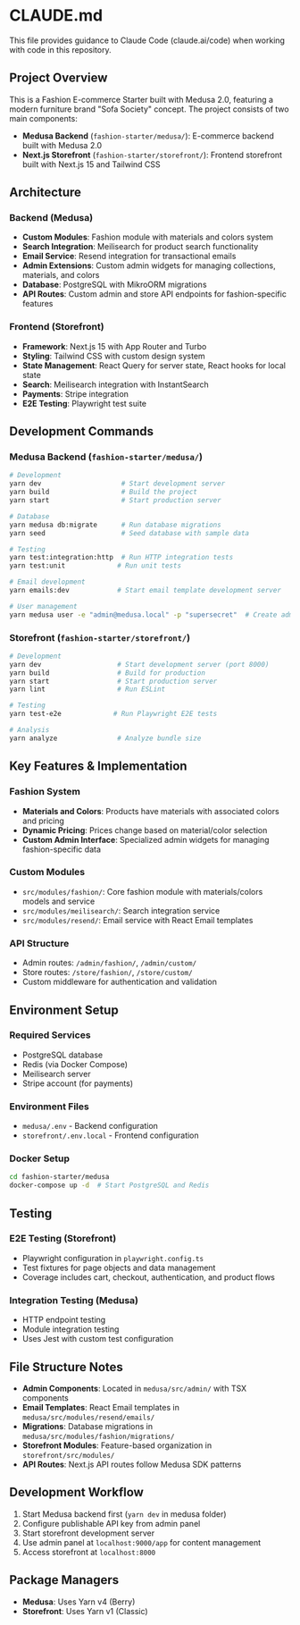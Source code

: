 # CLAUDE.md

This file provides guidance to Claude Code (claude.ai/code) when working with code in this repository.

## Project Overview

This is a Fashion E-commerce Starter built with Medusa 2.0, featuring a modern furniture brand "Sofa Society" concept. The project consists of two main components:

- **Medusa Backend** (`fashion-starter/medusa/`): E-commerce backend built with Medusa 2.0
- **Next.js Storefront** (`fashion-starter/storefront/`): Frontend storefront built with Next.js 15 and Tailwind CSS

## Architecture

### Backend (Medusa)
- **Custom Modules**: Fashion module with materials and colors system
- **Search Integration**: Meilisearch for product search functionality
- **Email Service**: Resend integration for transactional emails
- **Admin Extensions**: Custom admin widgets for managing collections, materials, and colors
- **Database**: PostgreSQL with MikroORM migrations
- **API Routes**: Custom admin and store API endpoints for fashion-specific features

### Frontend (Storefront)  
- **Framework**: Next.js 15 with App Router and Turbo
- **Styling**: Tailwind CSS with custom design system
- **State Management**: React Query for server state, React hooks for local state
- **Search**: Meilisearch integration with InstantSearch
- **Payments**: Stripe integration
- **E2E Testing**: Playwright test suite

## Development Commands

### Medusa Backend (`fashion-starter/medusa/`)
```bash
# Development
yarn dev                    # Start development server
yarn build                  # Build the project
yarn start                  # Start production server

# Database
yarn medusa db:migrate      # Run database migrations
yarn seed                   # Seed database with sample data

# Testing
yarn test:integration:http  # Run HTTP integration tests
yarn test:unit             # Run unit tests

# Email development
yarn emails:dev            # Start email template development server

# User management
yarn medusa user -e "admin@medusa.local" -p "supersecret"  # Create admin user
```

### Storefront (`fashion-starter/storefront/`)
```bash
# Development
yarn dev                   # Start development server (port 8000)
yarn build                 # Build for production
yarn start                 # Start production server
yarn lint                  # Run ESLint

# Testing
yarn test-e2e             # Run Playwright E2E tests

# Analysis
yarn analyze               # Analyze bundle size
```

## Key Features & Implementation

### Fashion System
- **Materials and Colors**: Products have materials with associated colors and pricing
- **Dynamic Pricing**: Prices change based on material/color selection
- **Custom Admin Interface**: Specialized admin widgets for managing fashion-specific data

### Custom Modules
- `src/modules/fashion/`: Core fashion module with materials/colors models and service
- `src/modules/meilisearch/`: Search integration service
- `src/modules/resend/`: Email service with React Email templates

### API Structure
- Admin routes: `/admin/fashion/`, `/admin/custom/`
- Store routes: `/store/fashion/`, `/store/custom/`
- Custom middleware for authentication and validation

## Environment Setup

### Required Services
- PostgreSQL database
- Redis (via Docker Compose)
- Meilisearch server
- Stripe account (for payments)

### Environment Files
- `medusa/.env` - Backend configuration
- `storefront/.env.local` - Frontend configuration  

### Docker Setup
```bash
cd fashion-starter/medusa
docker-compose up -d  # Start PostgreSQL and Redis
```

## Testing

### E2E Testing (Storefront)
- Playwright configuration in `playwright.config.ts`
- Test fixtures for page objects and data management
- Coverage includes cart, checkout, authentication, and product flows

### Integration Testing (Medusa)
- HTTP endpoint testing
- Module integration testing
- Uses Jest with custom test configuration

## File Structure Notes

- **Admin Components**: Located in `medusa/src/admin/` with TSX components
- **Email Templates**: React Email templates in `medusa/src/modules/resend/emails/`
- **Migrations**: Database migrations in `medusa/src/modules/fashion/migrations/`
- **Storefront Modules**: Feature-based organization in `storefront/src/modules/`
- **API Routes**: Next.js API routes follow Medusa SDK patterns

## Development Workflow

1. Start Medusa backend first (`yarn dev` in medusa folder)
2. Configure publishable API key from admin panel
3. Start storefront development server
4. Use admin panel at `localhost:9000/app` for content management
5. Access storefront at `localhost:8000`

## Package Managers

- **Medusa**: Uses Yarn v4 (Berry)
- **Storefront**: Uses Yarn v1 (Classic)
